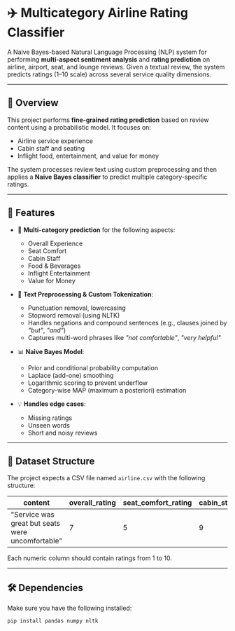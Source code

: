 # ✈️ Multicategory Airline Rating Classifier

A Naive Bayes-based Natural Language Processing (NLP) system for performing **multi-aspect sentiment analysis** and **rating prediction** on airline, airport, seat, and lounge reviews. Given a textual review, the system predicts ratings (1–10 scale) across several service quality dimensions.

---

## 📌 Overview

This project performs **fine-grained rating prediction** based on review content using a probabilistic model. It focuses on:

- Airline service experience
- Cabin staff and seating
- Inflight food, entertainment, and value for money

The system processes review text using custom preprocessing and then applies a **Naive Bayes classifier** to predict multiple category-specific ratings.

---

## 🎯 Features

- 🔹 **Multi-category prediction** for the following aspects:
  - Overall Experience
  - Seat Comfort
  - Cabin Staff
  - Food & Beverages
  - Inflight Entertainment
  - Value for Money

- 🧠 **Text Preprocessing & Custom Tokenization**:
  - Punctuation removal, lowercasing
  - Stopword removal (using NLTK)
  - Handles negations and compound sentences (e.g., clauses joined by *"but"*, *"and"*)
  - Captures multi-word phrases like *"not comfortable"*, *"very helpful"*

- 📊 **Naive Bayes Model**:
  - Prior and conditional probability computation
  - Laplace (add-one) smoothing
  - Logarithmic scoring to prevent underflow
  - Category-wise MAP (maximum a posteriori) estimation

- 💡 **Handles edge cases**:
  - Missing ratings
  - Unseen words
  - Short and noisy reviews

---

## 📁 Dataset Structure

The project expects a CSV file named `airline.csv` with the following structure:

| content | overall_rating | seat_comfort_rating | cabin_staff_rating | food_beverages_rating | inflight_entertainment_rating | value_money_rating |
|---------|----------------|---------------------|--------------------|------------------------|-------------------------------|---------------------|
| "Service was great but seats were uncomfortable" | 7 | 5 | 9 | 7 | 6 | 6 |

Each numeric column should contain ratings from 1 to 10.

---

## 🛠 Dependencies

Make sure you have the following installed:

```bash
pip install pandas numpy nltk
